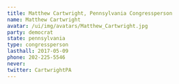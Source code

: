 ```yaml
---
title: Matthew Cartwright, Pennsylvania Congressperson
name: Matthew Cartwright
avatar: /ui/img/avatars/Matthew_Cartwright.jpg
party: democrat
state: pennsylvania
type: congressperson
lasthall: 2017-05-09
phone: 202-225-5546
never: 
twitter: CartwrightPA
---
```


